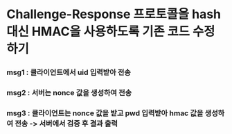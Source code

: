 # Challenge-Response 프로토콜을 hash 대신 HMAC을 사용하도록 기존 코드 수정하기
### msg1 : 클라이언트에서 uid 입력받아 전송 
### msg2 : 서버는 nonce 값을 생성하여 전송
### msg3 : 클라이언트는 nonce 값을 받고 pwd 입력받아 hmac 값을 생성하여 전송 -> 서버에서 검증 후 결과 출력
